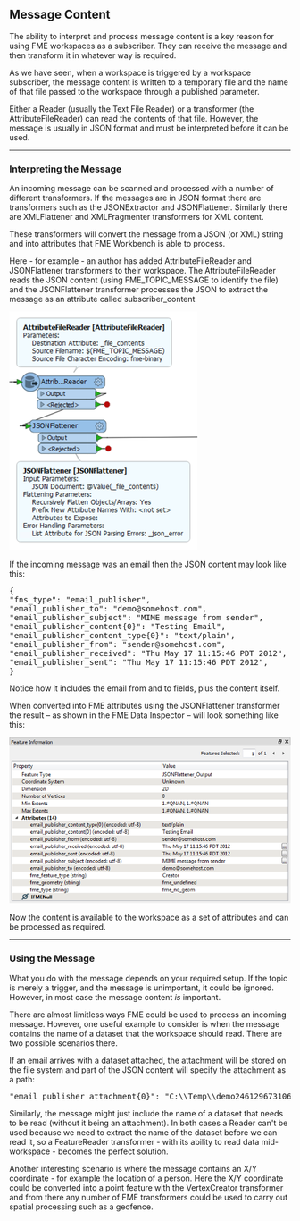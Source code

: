 ## Message Content ##

The ability to interpret and process message content is a key reason for using FME workspaces as a subscriber. They can receive the message and then transform it in whatever way is required.

As we have seen, when a workspace is triggered by a workspace subscriber, the message content is written to a temporary file and the name of that file passed to the workspace through a published parameter. 

Either a Reader (usually the Text File Reader) or a transformer (the AttributeFileReader) can read the contents of that file. However, the message is usually in JSON format and must be interpreted before it can be used.

---

### Interpreting the Message ###

An incoming message can be scanned and processed with a number of different transformers. If the messages are in JSON format there are transformers such as the JSONExtractor and JSONFlattener. Similarly there are XMLFlattener and XMLFragmenter transformers for XML content.

These transformers will convert the message from a JSON (or XML) string and into attributes that FME Workbench is able to process.

Here - for example - an author has added AttributeFileReader and JSONFlattener transformers to their workspace. The AttributeFileReader reads the JSON content (using FME&#95;TOPIC&#95;MESSAGE to identify the file) and the JSONFlattener transformer processes the JSON to extract the message as an attribute called subscriber_content

![](./Images/Img4.021.WorkspaceSubscriberUsingTopicContent.png)
 
If the incoming message was an email then the JSON content may look like this:

<pre>
{
"fns_type": "email_publisher",
"email_publisher_to": "demo@somehost.com",
"email_publisher_subject": "MIME message from sender",
"email_publisher_content{0}": "Testing Email",
"email_publisher_content_type{0}": "text/plain",
"email_publisher_from": "sender@somehost.com",
"email_publisher_received": "Thu May 17 11:15:46 PDT 2012",
"email_publisher_sent": "Thu May 17 11:15:46 PDT 2012",
}
</pre>

Notice how it includes the email from and to fields, plus the content itself. 

When converted into FME attributes using the JSONFlattener transformer the result – as shown in the FME Data Inspector – will look something like this:

![](./Images/Img4.022.FlattenedEmailNotification.png)

Now the content is available to the workspace as a set of attributes and can be processed as required.

---

### Using the Message ###

What you do with the message depends on your required setup. If the topic is merely a trigger, and the message is unimportant, it could be ignored. However, in most case the message content *is* important.

There are almost limitless ways FME could be used to process an incoming message. However, one useful example to consider is when the message contains the name of a dataset that the workspace should read. There are two possible scenarios there.

If an email arrives with a dataset attached, the attachment will be stored on the file system and part of the JSON content will specify the attachment as a path:

<pre>
"email_publisher_attachment{0}": "C:\\Temp\\demo246129673106713_canada.dwg"
</pre>
 
Similarly, the message might just include the name of a dataset that needs to be read (without it being an attachment). In both cases a Reader can't be used because we need to extract the name of the dataset before we can read it, so a FeatureReader transformer - with its ability to read data mid-workspace - becomes the perfect solution.

Another interesting scenario is where the message contains an X/Y coordinate - for example the location of a person. Here the X/Y coordinate could be converted into a point feature with the VertexCreator transformer and from there any number of FME transformers could be used to carry out spatial processing such as a geofence.






